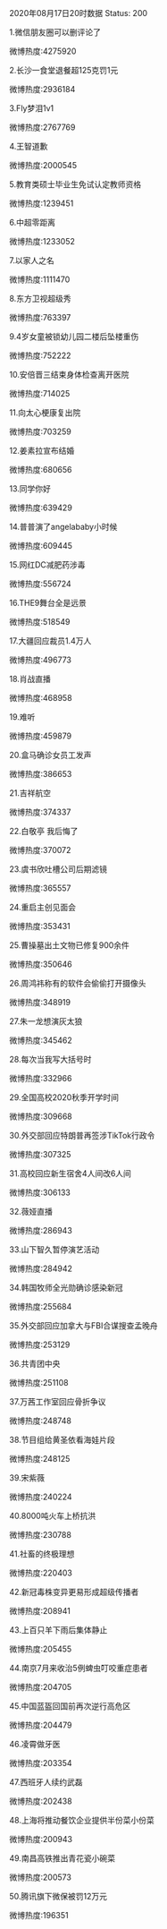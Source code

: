2020年08月17日20时数据
Status: 200

1.微信朋友圈可以删评论了

微博热度:4275920

2.长沙一食堂退餐超125克罚1元

微博热度:2936184

3.Fly梦泪1v1

微博热度:2767769

4.王智道歉

微博热度:2000545

5.教育类硕士毕业生免试认定教师资格

微博热度:1239451

6.中超零距离

微博热度:1233052

7.以家人之名

微博热度:1111470

8.东方卫视超级秀

微博热度:763397

9.4岁女童被锁幼儿园二楼后坠楼重伤

微博热度:752222

10.安倍晋三结束身体检查离开医院

微博热度:714025

11.向太心梗康复出院

微博热度:703259

12.姜素拉宣布结婚

微博热度:680656

13.同学你好

微博热度:639429

14.普普演了angelababy小时候

微博热度:609445

15.网红DC减肥药涉毒

微博热度:556724

16.THE9舞台全是远景

微博热度:518549

17.大疆回应裁员1.4万人

微博热度:496773

18.肖战直播

微博热度:468958

19.难听

微博热度:459879

20.盒马确诊女员工发声

微博热度:386653

21.吉祥航空

微博热度:374337

22.白敬亭 我后悔了

微博热度:370072

23.虞书欣吐槽公司后期滤镜

微博热度:365557

24.重启主创见面会

微博热度:353431

25.曹操墓出土文物已修复900余件

微博热度:350646

26.周鸿祎称有的软件会偷偷打开摄像头

微博热度:348919

27.朱一龙想演灰太狼

微博热度:345462

28.每次当我写大括号时

微博热度:332966

29.全国高校2020秋季开学时间

微博热度:309668

30.外交部回应特朗普再签涉TikTok行政令

微博热度:307325

31.高校回应新生宿舍4人间改6人间

微博热度:306133

32.薇娅直播

微博热度:286943

33.山下智久暂停演艺活动

微博热度:284942

34.韩国牧师全光勋确诊感染新冠

微博热度:255684

35.外交部回应加拿大与FBI合谋搜查孟晚舟

微博热度:253129

36.共青团中央

微博热度:251108

37.万茜工作室回应骨折争议

微博热度:248748

38.节目组给黄圣依看海娃片段

微博热度:248125

39.宋紫薇

微博热度:240224

40.8000吨火车上桥抗洪

微博热度:230788

41.社畜的终极理想

微博热度:220403

42.新冠毒株变异更易形成超级传播者

微博热度:208941

43.上百只羊下雨后集体静止

微博热度:205455

44.南京7月来收治5例蜱虫叮咬重症患者

微博热度:204705

45.中国蓝盔回国前再次逆行高危区

微博热度:204479

46.凌霄做牙医

微博热度:203354

47.西班牙人续约武磊

微博热度:202438

48.上海将推动餐饮企业提供半份菜小份菜

微博热度:200943

49.南昌高铁推出青花瓷小碗菜

微博热度:200573

50.腾讯旗下微保被罚12万元

微博热度:196351

